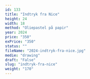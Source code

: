 ```yaml
---
id: 133
title: "Indtryk fra Nice"
height: 24
width: 18
method: "Oliepastel på papir"
year: 2024
price: "350"
exPrice: "350"
status: ""
fileName: "2024-indtryk-fra-nice.jpg"
medie: "drawing"
draft: "False"
slug: "indtryk-fra-nice"
weight: "170"
---
```

